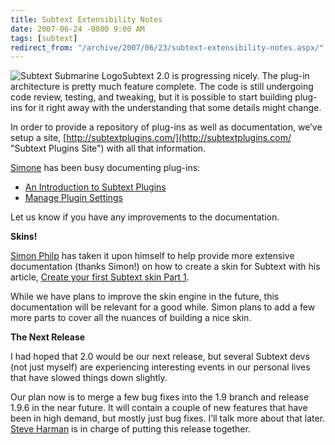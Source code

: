 ```yaml
---
title: Subtext Extensibility Notes
date: 2007-06-24 -0800 9:00 AM
tags: [subtext]
redirect_from: "/archive/2007/06/23/subtext-extensibility-notes.aspx/"
---
```


![Subtext Submarine
Logo](https://haacked.com/images/haacked_com/WindowsLiveWriter/Subtext1.9.5Release_EEA4/subtextsubmarinelogo6.png)Subtext
2.0 is progressing nicely. The plug-in architecture is pretty much
feature complete. The code is still undergoing code review, testing, and
tweaking, but it is possible to start building plug-ins for it right
away with the understanding that some details might change.

In order to provide a repository of plug-ins as well as documentation,
we’ve setup a site,
[http://subtextplugins.com/](http://subtextplugins.com/ "Subtext Plugins Site")
with all that information.

[Simone](http://codeclimber.net.nz/ "Simone") has been busy documenting
plug-ins:

-   [An Introduction to Subtext
    Plugins](http://www.subtextplugins.com/Home/Documentation/IntroductiontoSubtextPlugins/tabid/189/Default.aspx "Intro to Subtext Plugins")
-   [Manage Plugin
    Settings](http://www.subtextplugins.com/Home/Documentation/ManagePluginSettings/tabid/188/Default.aspx "Manage Plugin Settings")

Let us know if you have any improvements to the documentation.

**Skins!**

[Simon Philp](http://siphilp.co.uk/Default.aspx "Simon Philp’s Blog")
has taken it upon himself to help provide more extensive documentation
(thanks Simon!) on how to create a skin for Subtext with his article,
[Create your first Subtext skin Part
1](http://siphilp.co.uk/archive/2007/06/23/creating-a-subtext-skin-scottish-snowboarder-part-1-again.aspx "Subtext Skin Creation").

While we have plans to improve the skin engine in the future, this
documentation will be relevant for a good while. Simon plans to add a
few more parts to cover all the nuances of building a nice skin.

**The Next Release**

I had hoped that 2.0 would be our next release, but several Subtext devs
(not just myself) are experiencing interesting events in our personal
lives that have slowed things down slightly.

Our plan now is to merge a few bug fixes into the 1.9 branch and release
1.9.6 in the near future. It will contain a couple of new features that
have been in high demand, but mostly just bug fixes. I’ll talk more
about that later. [Steve
Harman](http://stevenharman.net/ "Steven Harman") is in charge of
putting this release together.

